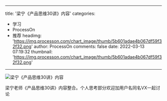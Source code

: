 
---
title: '梁宁《产品思维30讲》内容'
categories: 
 - 学习
 - ProcessOn
 - 推荐
headimg: 'https://img.processon.com/chart_image/thumb/5b601adae4b067df59f32f32.png'
author: ProcessOn
comments: false
date: 2022-03-13 07:19:32
thumbnail: 'https://img.processon.com/chart_image/thumb/5b601adae4b067df59f32f32.png'
---

<div>   
<img class="thumb" alt="梁宁《产品思维30讲》内容" src="https://img.processon.com/chart_image/thumb/5b601adae4b067df59f32f32.png" referrerpolicy="no-referrer">
<p>梁宁老师《产品思维30讲》内容整合。个人思考部分欢迎加用户名同名VX一起讨论</p>  
</div>
            